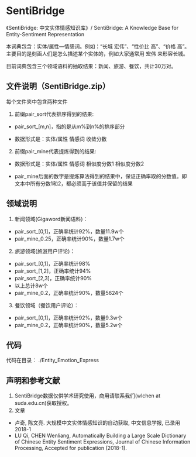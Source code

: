 # SentiBridge

《SentiBridge: 中文实体情感知识库》/ SentiBridge: A Knowledge Base for Entity-Sentiment Representation 

本词典包含：实体/属性—情感词。例如：“长城  宏伟”、“性价比  高”、“价格  高”。主要目的是刻画人们是怎么描述某个实体的，例如大家通常用 宏伟 来形容长城。

目前词典包含三个领域语料的抽取结果：新闻、旅游、餐饮，共计30万对。

## 文件说明（SentiBridge.zip）
每个文件夹中包含两种文件
1. 前缀pair_sort代表排序得到的结果:

  * pair_sort_[m,n]，指的是从m%到n%的排序部分

  * 数据形式是：实体/属性  情感词  收敛分数

2. 前缀pair_mine代表提炼得到的结果:
  * 数据形式是：实体/属性  情感词  相似度分数1  相似度分数2

  * pair_mine后面的数字是提炼算法得到的结果中，保证正确率取的分数值。即文本中所有分数1和2，都必须高于该值并保留的结果

## 领域说明

1. 新闻领域(Gigaword新闻语料)：
  * pair_sort_[0,1]，正确率统计92%，数量11.9w个
  * pair_mine_0.25，正确率统计90%，数量1.7w个

2. 旅游领域(旅游用户评论)：
  * pair_sort_[0,1]，正确率统计98%
  * pair_sort_[1,2]，正确率统计94%
  * pair_sort_[2,3]，正确率统计90%
  * 以上总计8w个
  * pair_mine_0.2，正确率统计90%，数量5624个

3. 餐饮领域（餐饮用户评论）：
  * pair_sort_[0,1]，正确率统计92%，数量9.3w个
  * pair_mine_0.2，正确率统计90%，数量5.2w个


## 代码
代码在目录： ./Entity_Emotion_Express


## 声明和参考文献
1. SentiBridge数据仅供学术研究使用，商用请联系我们(wlchen at suda.edu.cn)获取授权。
2. 文章
  * 卢奇, 陈文亮. 大规模中文实体情感知识的自动获取, 中文信息学报, 已录用2018-1
  * LU Qi, CHEN Wenliang, Automatically Building a Large Scale Dictionary of Chinese Entity Sentiment Expressions, Journal of Chinese Information Processing, Accepted for publication (2018-1).

